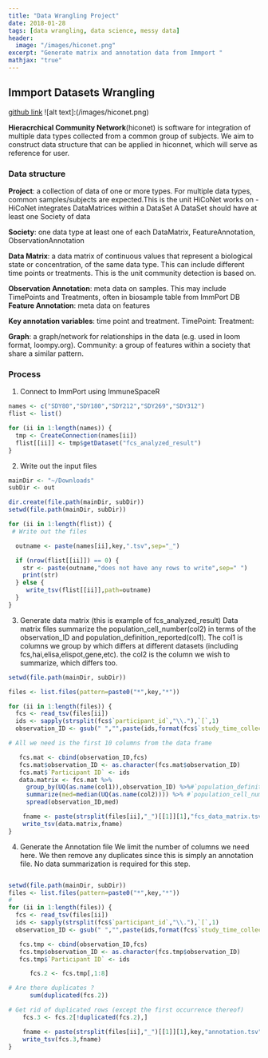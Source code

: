 ```yaml
---
title: "Data Wrangling Project"
date: 2018-01-28
tags: [data wrangling, data science, messy data]
header:
  image: "/images/hiconet.png"
excerpt: "Generate matrix and annotation data from Immport "
mathjax: "true"
---
```


## Immport Datasets Wrangling
[github link](https://github.com/yxiao69/immport/wiki)
![alt text]:(/images/hiconet.png)

**Hieracrchical Community Network**(hiconet) is software for integration of multiple data types collected from a common group of subjects. We aim to construct data structure that can be applied in hiconnet, which will serve as reference for user.

### Data structure
**Project**: a collection of data of one or more types. For multiple data types, common samples/subjects are expected.This is the unit HiCoNet works on -HiCoNet integrates DataMatrices within a DataSet
A DataSet should have at least one Society of data


**Society**: one data type
at least one of each DataMatrix, FeatureAnnotation, ObservationAnnotation

**Data Matrix**: a data matrix of continuous values that represent a biological state or concentration, of the same data type.
    This can include different time points or treatments.
    This is the unit community detection is based on.

**Observation Annotation**: meta data on samples. This may include TimePoints and Treatments, often in biosample table from ImmPort DB
**Feature Annotation**: meta data on features

**Key annotation variables**: time point and treatment.
TimePoint:
Treatment:

**Graph**: a graph/network for relationships in the data (e.g. used in loom format, loompy.org).
Community: a group of features within a society that share a similar pattern.

### Process
1. Connect to ImmPort using ImmuneSpaceR

```r
names <- c("SDY80","SDY180","SDY212","SDY269","SDY312")
flist <- list()

for (ii in 1:length(names)) {
  tmp <- CreateConnection(names[ii])
  flist[[ii]] <- tmp$getDataset("fcs_analyzed_result")
}
```
2. Write out the input files

```r
mainDir <- "~/Downloads"
subDir <- out

dir.create(file.path(mainDir, subDir))
setwd(file.path(mainDir, subDir))

for (ii in 1:length(flist)) {
 # Write out the files

  outname <- paste(names[ii],key,".tsv",sep="_")

  if (nrow(flist[[ii]]) == 0) {
    str <- paste(outname,"does not have any rows to write",sep=" ")
    print(str)
  } else {
     write_tsv(flist[[ii]],path=outname)
  }
}
```

3. Generate data matrix (this is example of fcs_analyzed_result)
Data matrix files  summarize the population_cell_number(col2) in terms of the observation_ID and population_definition_reported(col1).
The col1 is columns we group by which differs at different datasets (including fcs,hai,elisa,elispot,gene,etc). the col2 is the column we wish to summarize, which differs too.

```r
setwd(file.path(mainDir, subDir))

files <- list.files(pattern=paste0("*",key,"*"))

for (ii in 1:length(files)) {
  fcs <- read_tsv(files[ii])
  ids <- sapply(strsplit(fcs$`participant_id`,"\\."),`[`,1)
  observation_ID <- gsub(" ","",paste(ids,format(fcs$`study_time_collected`,nsmall=1),sep="_"))

# All we need is the first 10 columns from the data frame

   fcs.mat <- cbind(observation_ID,fcs)
   fcs.mat$observation_ID <- as.character(fcs.mat$observation_ID)
   fcs.mat$`Participant ID` <- ids
   data.matrix <- fcs.mat %>%
     group_by(UQ(as.name(col1)),observation_ID) %>%#`population_definition_reported`
     summarize(med=median(UQ(as.name(col2)))) %>% #`population_cell_number`
     spread(observation_ID,med)

    fname <- paste(strsplit(files[ii],"_")[[1]][1],"fcs_data_matrix.tsv",sep="_")
    write_tsv(data.matrix,fname)
}
```

4. Generate the Annotation file
We limit the number of columns we need here. We then remove any duplicates since this is simply an annotation file. No data summarization is required for this step.

```r

setwd(file.path(mainDir, subDir))
files <- list.files(pattern=paste0("*",key,"*"))
#
for (ii in 1:length(files)) {
  fcs <- read_tsv(files[ii])
  ids <- sapply(strsplit(fcs$`participant_id`,"\\."),`[`,1)
  observation_ID <- gsub(" ","",paste(ids,format(fcs$`study_time_collected`,nsmall=1),sep="_"))

   fcs.tmp <- cbind(observation_ID,fcs)
   fcs.tmp$observation_ID <- as.character(fcs.tmp$observation_ID)
   fcs.tmp$`Participant ID` <- ids

      fcs.2 <- fcs.tmp[,1:8]

# Are there duplicates ?
      sum(duplicated(fcs.2))

# Get rid of duplicated rows (except the first occurrence thereof)
    fcs.3 <- fcs.2[!duplicated(fcs.2),]

    fname <- paste(strsplit(files[ii],"_")[[1]][1],key,"annotation.tsv",sep="_")
    write_tsv(fcs.3,fname)
}
```
